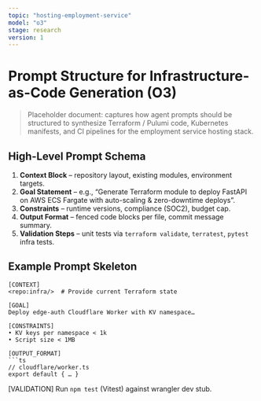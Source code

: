 ```yaml
---
topic: "hosting-employment-service"
model: "o3"
stage: research
version: 1
---
```


# Prompt Structure for Infrastructure-as-Code Generation (O3)

> Placeholder document: captures how agent prompts should be structured to synthesize Terraform / Pulumi code, Kubernetes manifests, and CI pipelines for the employment service hosting stack.

## High-Level Prompt Schema

1. **Context Block** – repository layout, existing modules, environment targets.
2. **Goal Statement** – e.g., “Generate Terraform module to deploy FastAPI on AWS ECS Fargate with auto-scaling & zero-downtime deploys”.
3. **Constraints** – runtime versions, compliance (SOC2), budget cap.
4. **Output Format** – fenced code blocks per file, commit message summary.
5. **Validation Steps** – unit tests via `terraform validate`, `terratest`, `pytest` infra tests.

## Example Prompt Skeleton

```text
[CONTEXT]
<repo:infra/>  # Provide current Terraform state

[GOAL]
Deploy edge-auth Cloudflare Worker with KV namespace…

[CONSTRAINTS]
• KV keys per namespace < 1k
• Script size < 1MB

[OUTPUT_FORMAT]
```ts
// cloudflare/worker.ts
export default { … }
```

[VALIDATION]
Run `npm test` (Vitest) against wrangler dev stub.
```